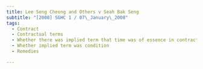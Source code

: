 ```yaml
---
title: Lee Seng Cheong and Others v Seah Bak Seng 
subtitle: "[2008] SGHC 1 / 07\_January\_2008"
tags:
  - Contract
  - Contractual terms
  - Whether there was implied term that time was of essence in contract for sale and purchase of shares
  - Whether implied term was condition
  - Remedies

---
```


